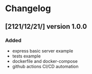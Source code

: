# Changelog

## [2121/12/21/] version 1.0.0

### Added

- express basic server example
- tests example
- dockerfile and docker-compose
- github actions CI/CD automation
